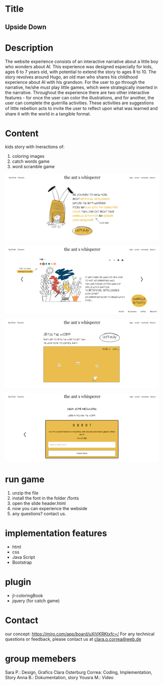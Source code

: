 # Title

## Upside Down

# Description

The website experience consists of an interactive narrative about a little boy who wonders about AI. This experience was designed especially for kids, ages 6 to 7 years old, with potential to extend the story to ages 8 to 10. The story revolves around Hugo, an old man who shares his childhood experience about AI with his grandson. For the user to go through the narrative, he/she must play little games, which were strategically inserted in the narrative.
Throughout the experience there are two other interactive features - for once the user can color the illustrations, and for another, the user can complete the guerrilla activities. These activities are suggestions of little rebellion acts to invite the user to reﬂect upon what was learned and share it with the world in a tangible format.

# Content

kids story with Ineractions of:
1. coloring images
2. catch words game
3. word scramble game


![Webside Start](./images/screenshots/screenshot-start.png)

![Webside coloring](./images/screenshots/screenshot-coloring.png)

![Webside game1](./images/screenshots/screenshot-game.png)

![Webside game2](./images/screenshots/screenshot-game2.png)

# run game

1. unzip the file
2. install the font in the folder /fonts
3. open the slide header.html
4. now you can experience the webside
5. any questions? contact us.

# implementation features

- html
- css
- Java Script
- Bootstrap

# plugin

- jl-coloringBook
- jquery (for catch game)

# Contact

our concept: https://miro.com/app/board/uXjVKRKtxfc=/
For any technical questions or feedback, please contact us at clara.o.correa@web.de

# group memebers

Sara P.: Design, Grafics
Clara Osterburg Correa: Coding, Implementation, Story
Anna B.: Dokumentation, story
Yousra M.: Video
